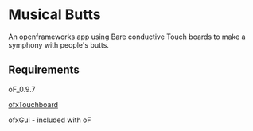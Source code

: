 # Musical Butts

An openframeworks app using Bare conductive Touch boards to make a symphony with people's butts.

## Requirements

oF_0.9.7

[ofxTouchboard](https://github.com/elaye/ofxTouchBoard)

ofxGui - included with oF
